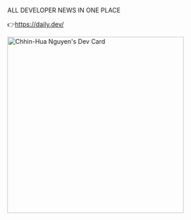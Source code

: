 ALL DEVELOPER NEWS IN ONE PLACE

 👉https://daily.dev/
 
 <a href="https://app.daily.dev/ziinHua"><img src="https://api.daily.dev/devcards/a123ff06772a4435b38ac735db0f9300.png?r=k0t" width="400" alt="Chhin-Hua Nguyen's Dev Card"/></a>
